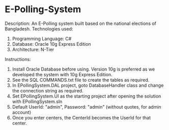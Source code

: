 # E-Polling-System

Description:
An E-Polling system built based on the national elections of Bangladesh.
Technologies used:
1. Programming Language: C#
2. Database: Oracle 10g Express Edition
3. Architecture: N-Tier


Instructions:
1. Install Oracle Database before using. Version 10g is preferred as we developed the system with 10g Express Edition.
2. See the SQL COMMANDS.txt file to create the tables as required.
3. In EPollingSystem.DAL project, goto DatabaseHandler class and change the connection string as required.
4. Set EPollingSystem.UI as the starting project after opening the solution with EPollingSystem.sln
5. Default UserId: "admin", Password: "admin" (without quotes, for admin account)
6. Once you enter centers, the CenterId becomes the UserId for that center.
